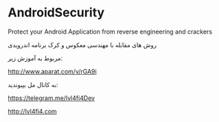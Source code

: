 # AndroidSecurity
Protect your Android Application from reverse engineering and crackers




روش های مقابله با مهندسی معکوس و کرک برنامه اندرویدی

مربوط به آموزش زیر:

http://www.aparat.com/v/rGA9i

به کانال مل بپیوندید:

https://telegram.me/lvl4fi4Dev



http://lvl4fi4.com
